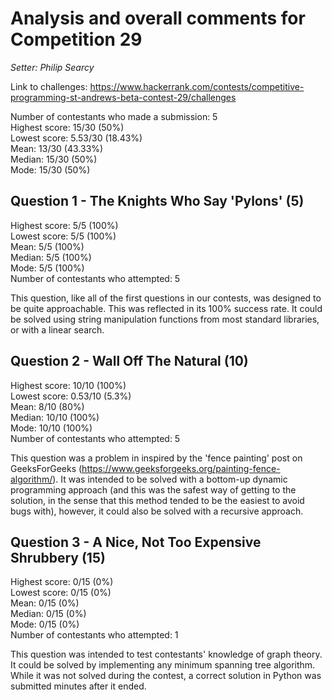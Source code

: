 # Analysis and overall comments for Competition 29

*Setter: Philip Searcy*

Link to challenges: https://www.hackerrank.com/contests/competitive-programming-st-andrews-beta-contest-29/challenges

Number of contestants who made a submission: 5 <br>
Highest score: 15/30 (50%) <br>
Lowest score: 5.53/30 (18.43%)<br>
Mean: 13/30 (43.33%) <br>
Median: 15/30 (50%) <br>
Mode: 15/30 (50%)

## Question 1 - The Knights Who Say 'Pylons' (5)

Highest score: 5/5 (100%) <br>
Lowest score: 5/5 (100%) <br>
Mean: 5/5 (100%) <br>
Median: 5/5 (100%) <br>
Mode: 5/5 (100%) <br>
Number of contestants who attempted: 5

This question, like all of the first questions in our contests, was
designed to be quite approachable. This was reflected in its 100%
success rate. It could be solved using string
manipulation functions from most standard libraries, or with a linear search.

## Question 2 - Wall Off The Natural (10)

Highest score: 10/10 (100%) <br>
Lowest score: 0.53/10 (5.3%) <br>
Mean: 8/10 (80%) <br>
Median: 10/10 (100%) <br>
Mode: 10/10 (100%) <br>
Number of contestants who attempted: 5

This question was a problem in inspired by the 'fence painting' post on GeeksForGeeks (https://www.geeksforgeeks.org/painting-fence-algorithm/).
It was intended to be solved with a bottom-up 
dynamic programming approach (and this was the
safest way of getting to the solution, in the
sense that this method tended to be the easiest
to avoid bugs with), however, it could also
be solved with a recursive approach.

## Question 3 - A Nice, Not Too Expensive Shrubbery (15)

Highest score: 0/15 (0%)<br>
Lowest score: 0/15 (0%)<br>
Mean: 0/15 (0%) <br>
Median: 0/15 (0%)<br>
Mode: 0/15 (0%)<br>
Number of contestants who attempted: 1

This question was intended to test contestants'
knowledge of graph theory. It could be solved
by implementing any minimum spanning tree algorithm. While it was not solved during the contest, a correct solution in Python was submitted minutes after it ended.
